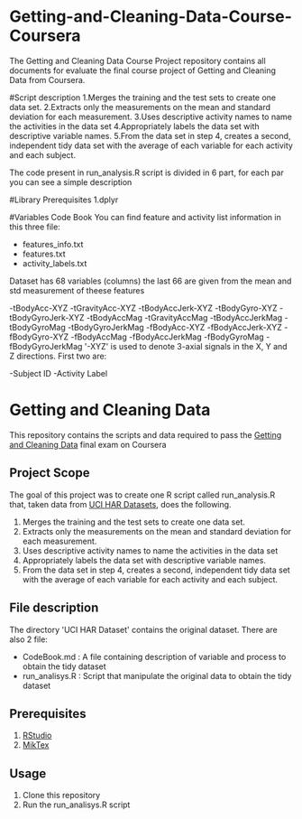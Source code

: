 # Getting-and-Cleaning-Data-Course-Coursera
The Getting and Cleaning Data Course Project repository contains all documents for evaluate the final course project of Getting and Cleaning Data
from Coursera.

#Script description
1.Merges the training and the test sets to create one data set.
2.Extracts only the measurements on the mean and standard deviation for each measurement.
3.Uses descriptive activity names to name the activities in the data set
4.Appropriately labels the data set with descriptive variable names.
5.From the data set in step 4, creates a second, independent tidy data set with the average of each variable for each activity and each subject.

The code present in run_analysis.R script is divided in 6 part, for each par you can see a simple description

#Library Prerequisites
1.dplyr

#Variables Code Book
You can find feature and activity list information in this three file:
- features_info.txt
- features.txt
- activity_labels.txt

Dataset has 68 variables (columns) the last 66 are given from the mean and std measurement of theese features

-tBodyAcc-XYZ
-tGravityAcc-XYZ
-tBodyAccJerk-XYZ
-tBodyGyro-XYZ
-tBodyGyroJerk-XYZ
-tBodyAccMag
-tGravityAccMag
-tBodyAccJerkMag
-tBodyGyroMag
-tBodyGyroJerkMag
-fBodyAcc-XYZ
-fBodyAccJerk-XYZ
-fBodyGyro-XYZ
-fBodyAccMag
-fBodyAccJerkMag
-fBodyGyroMag
-fBodyGyroJerkMag
'-XYZ' is used to denote 3-axial signals in the X, Y and Z directions. First two are:

-Subject ID
-Activity Label


# Getting and Cleaning Data
This repository contains the scripts and data required to pass the [Getting and Cleaning Data](https://www.coursera.org/learn/data-cleaning/home/welcome) final exam on Coursera

## Project Scope
The goal of this project was to create one R script called run_analysis.R that, taken data from [UCI HAR Datasets](https://d396qusza40orc.cloudfront.net/getdata%2Fprojectfiles%2FUCI%20HAR%20Dataset.zip), does the following.

1. Merges the training and the test sets to create one data set.
2. Extracts only the measurements on the mean and standard deviation for each measurement.
3. Uses descriptive activity names to name the activities in the data set
4. Appropriately labels the data set with descriptive variable names.
5. From the data set in step 4, creates a second, independent tidy data set with the average of each variable for each activity and each subject.

## File description
The directory 'UCI HAR Dataset' contains the original dataset.
There are also 2 file:
* CodeBook.md : A file containing description of variable and process to obtain the tidy dataset
* run_analisys.R : Script that manipulate the original data to obtain the tidy dataset

## Prerequisites
1. [RStudio](https://rstudio.com)
2. [MikTex](https://miktex.org)

## Usage
1. Clone this repository
2. Run the run_analisys.R script
